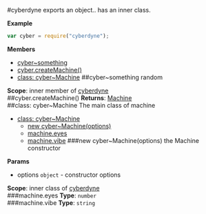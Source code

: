 <a name="module_cyberdyne"></a>
#cyberdyne
exports an object.. has an inner class.

**Example**  
```js
var cyber = require("cyberdyne");
```

**Members**
* [cyber~something](#module_cyberdyne.something)
* [cyber.createMachine()](#module_cyberdyne.createMachine)
* [class: cyber~Machine](#module_cyberdyne.Machine)
<a name="module_cyberdyne.something"></a>
##cyber~something
random

**Scope**: inner member of [cyberdyne](#module_cyberdyne)  
<a name="module_cyberdyne.createMachine"></a>
##cyber.createMachine()
**Returns**: [Machine](#module_cyberdyne.Machine)  
<a name="module_cyberdyne.Machine"></a>
##class: cyber~Machine
The main class of machine

* [class: cyber~Machine](#module_cyberdyne.Machine)
  * [new cyber~Machine(options)](#module_cyberdyne.Machine)
  * [machine.eyes](#module_cyberdyne.Machine#eyes)
  * [machine.vibe](#module_cyberdyne.Machine#vibe)
<a name="module_cyberdyne.Machine"></a>
###new cyber~Machine(options)
the Machine constructor

**Params**

- options `object` - constructor options

**Scope**: inner class of [cyberdyne](#module_cyberdyne)  
<a name="module_cyberdyne.Machine#eyes"></a>
###machine.eyes
**Type**: `number`  
<a name="module_cyberdyne.Machine#vibe"></a>
###machine.vibe
**Type**: `string`  
